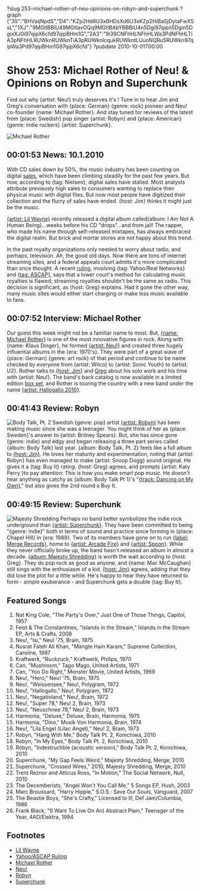 ?slug 253-michael-rother-of-neu-opinions-on-robyn-and-superchunk
?graph {"35":"BHVaijNpdS","D4":"KZp2Hd6U3xBHDsXd6U3xKZp2HiBaSjDytaFwX5sL","1XJ":"9MGtlBBiU49MGtlavOQq9MGtlBAbYBBBiU4n5Dgi97qipn5Dgin5DgixXJ0i97qipX6cfd97qipBHm1G","2A3":"9i39CNFhHLNFhHLWa3PdNFhHLTiA3pNFhHLRUWknRUWknTiA3pRUWknlcqukRUWkntLUuoNQRu5RUWkn97qipWa3Pd97qipBHm1G97qipX6cfd"}
?pubdate 2010-10-01T00:00

# Show 253: Michael Rother of Neu! & Opinions on Robyn and Superchunk
Find out why {artist: Neu!} truly deserves it's ! Tune in to hear Jim and Greg's conversation with {place: German} {genre: rock} pioneer and Neu! co-founder {name: Michael Rother}. And stay tuned for reviews of the latest from {place: Swedish} pop singer {artist: Robyn} and {place: American} {genre: indie rockers} {artist: Superchunk}.

![Michael Rother](http://static.soundopinions.org/images/2010/rother.jpg)

## 00:01:53 News: 10.1.2010
With CD sales down by 50%, the music industry has been counting on digital [sales](http://www.ft.com/cms/s/0/4b5a3c80-c998-11df-b3d6-00144feab49a.html), which have been climbing steadily for the past few years. But now, according to {tag: Nielsen}, digital sales have stalled. Most analysts attribute previously high sales to consumers wanting to replace their physical music with digital files. But now most people have digitized their collection and the flurry of sales have ended. {host: Jim} thinks it might just be the music.

[{artist: Lil Wayne}](http://www.lilwayne-online.com/) recently released a digital album called{album:  I Am Not A Human Being}...weeks before his CD "drops"...and from jail! The rapper, who made his name through self-released mixtapes, has always embraced the digital realm. But brick and mortar stores are not happy about this trend. 

In the past royalty organizations only needed to worry about radio, and perhaps, television. Ah, the good old days. Now there are tons of internet streaming sites, and a federal appeals court admits it's more complicated than once thought. A recent [ruling](http://www.latimes.com/entertainment/sns-music-streaming-royalties,0,4925036.story), involving {tag: Yahoo/Real Networks} and [{tag: ASCAP}](http://www.ascap.com/press/2010/0929_Court_Decision.aspx), says that a lower court's method for calculating music royalties is flawed; streaming royalties shouldn't be the same as radio. This decision is significant, as {host: Greg} explains. Had it gone the other way, many music sites would either start charging or make less music available to fans.

## 00:07:52 Interview: Michael Rother
Our guest this week might not be a familiar name to most. But, [{name: Michael Rother}](http://www.michaelrother.de/) is one of the most innovative figures in rock. Along with {name: Klaus Dinger}, he formed [{artist: Neu!}](http://www.allmusic.com/cg/amg.dll?p=amg&sql=1:NEU!) and created three hugely influential albums in the {era: 1970's}. They were part of a great wave of {place: German} {genre: art rock} of that period and continue to be name checked by everyone from {artist: Wilco} to {artist: Sonic Youth} to {artist: U2}. Rother talks to [{host: Jim}](http://blogs.vocalo.org/jderogatis/2010/09/neu-riding-through-the-night-and-stopping-chicago-this-evening/36317) and [Greg](http://leisureblogs.chicagotribune.com/turn_it_up/2010/09/neu-is-cool-35-years-after-revolutionizing-rock.html) about his solo work and his time with {artist: Neu!}. The band's back catalog is now available in a limited edition [box set](http://www.neu2010.com/), and Rother is touring the country with a new band under the name [{artist: Hallogallo 2010}](http://blogs.myspace.com/index.cfm?fuseaction=blog.view&friendId=131220155&blogId=530885231).

## 00:41:43 Review: Robyn
![Body Talk, Pt. 2](http://is4.mzstatic.com/image/thumb/Music/v4/c6/4d/15/c64d15f9-708f-509e-3435-e8067fd60b8f/source/600x600bb.jpg "535211/387460241")
Swedish {genre: pop} artist [{artist: Robyn}](http://www.robyn.com/) has been making music since she was a teenager. You might think of her as {place: Sweden}'s answer to {artist: Britney Spears}. But, she has since gone {genre: indie} and edgy and began releasing a three part series called {album: Body Talk} last year. {album: Body Talk, Pt. 2} feels like a full album to [{host: Jim}](http://blogs.vocalo.org/jderogatis/2010/09/album-review-robyn-%e2%80%9cbody-talk-pt-2%e2%80%9d/37762). He loves her maturity and experimentation, noting that {artist: Robyn} has even managed to make {artist: Snoop Dogg} sound original. He gives it a {tag: Buy It} rating. {host: Greg} agrees, and prompts {artist: Katy Perry }to pay attention: This is how you make smart pop music. He doesn't hear anything as catchy as {album: Body Talk Pt 1}'s "[{track: Dancing on My Own}](http://vimeo.com/11925060)," but also gives the 2nd round a Buy It.

## 00:49:15 Review: Superchunk
![Majesty Shredding](http://is5.mzstatic.com/image/thumb/Music/v4/bd/90/33/bd903375-3380-04a2-0296-807f9b49c41e/source/600x600bb.jpg "3647724/387974874")
Perhaps no band better symbolizes the indie rock underground than [{artist: Superchunk}](/show/269/). They have been committed to being "{genre: indie}" both in terms of sound and practice since forming in {place: Chapel Hill} in {era: 1989}. Two of its members have gone on to run [{label: Merge Records}](http://www.mergerecords.com/), home to [{artist: Arcade Fire}](/show/290/) and [{artist: Spoon}](/show/102/). While they never officially broke up, the band hasn't released an album in almost a decade. [{album: Majesty Shredding}](http://www.mergerecords.com/store/store_detail.php?catalog_id=717) is worth the wait according to {host: Greg}. They do pop rock as good as anyone, and {name: Mac McCaughan} still sings with the enthusiasm of a kid. [{host: Jim}](http://blogs.vocalo.org/jderogatis/2010/09/album-review-superchunk-majesty-shredding/37592) agrees, adding that they did lose the plot for a little while. He's happy to hear they have returned to form - simple exuberance - and Superchunk gets a double {tag: Buy It}.

## Featured Songs
1. Nat King Cole, "The Party's Over," Just One of Those Things, Capitol, 1957
2. Feist & The Constantines, "Islands in the Stream," Islands in the Stream EP, Arts & Crafts, 2008
3. Neu!, "Isi," Neu! '75, Brain, 1975
4. Nusrat Fateh Ali Khan, "Mangte Hain Karam," Supreme Collection, Caroline, 1997
5. Kraftwerk, "Ruckzuck," Kraftwerk, Philips, 1970
6. Can, "Mushroom," Tago Mago, United Artists, 1971
7. Can, "Yoo Do Right," Monster Movie, United Artists, 1969
8. Neu!, "Hero," Neu! '75, Brain, 1975
9. Neu!, "Weissensee," Neu!, Polygram, 1972
10. Neu!, "Hallogallo," Neu!, Polygram, 1972
11. Neu!, "Negativland," Neu!, Brain, 1972
12. Neu!, "Super 78," Neu! 2, Brain, 1973
13. Neu!, "Neuschnee 78," Neu! 2, Brain, 1973
14. Harmonia, "Deluxe," Deluxe, Brain, Harmonia, 1975
15. Harmonia, "Dino," Musik Von Harmonia, Brain, 1974
16. Neu!, "Lila Engel (Lilac Angel)," Neu! 2, Brain, 1973
17. Robyn, "Hang With Me," Body Talk Pt. 2, Konichiwa, 2010
18. Robyn, "In My Eyes," Body Talk Pt. 2, Konichiwa, 2010
19. Robyn, "Indestructible (acoustic version)," Body Talk Pt. 2, Konichiwa, 2010
20. Superchunk, "My Gap Feels Weird," Majesty Shredding, Merge, 2010
21. Superchunk, "Crossed Wires," 2010, Majesty Shredding, Merge, 2010
22. Trent Reznor and Atticus Ross, "In Motion," The Social Network, Null, 2010
23. The Decemberists, "Angel Won't You Call Me," 5 Songs EP, Hush, 2003
24. Marc Broussard, "Harry Hippie," S.O.S.: Save Our Souls, Vanguard, 2007
25. The Beastie Boys, "She's Crafty," Licensed to Ill, Def Jam/Columbia, 1986
26. Frank Black, "(I Want To Live On An) Abstract Plain," Teenager of the Year, 4AD/Elektra, 1994

## Footnotes 
- [Lil Wayne](http://www.youngmoney.com/)
- [Yahoo/ASCAP Ruling](http://latimesblogs.latimes.com/entertainmentnewsbuzz/2010/09/federal-appeals-court-tosses-out-method-for-calculating-music-streaming-royalties.html)
- [Michael Rother](http://www.michaelrother.de/en/)
- [Neu!](http://www.discogs.com/artist/12636-Neu!)
- [Robyn](http://robyn.com/)
- [Superchunk](http://superchunk.com/)

